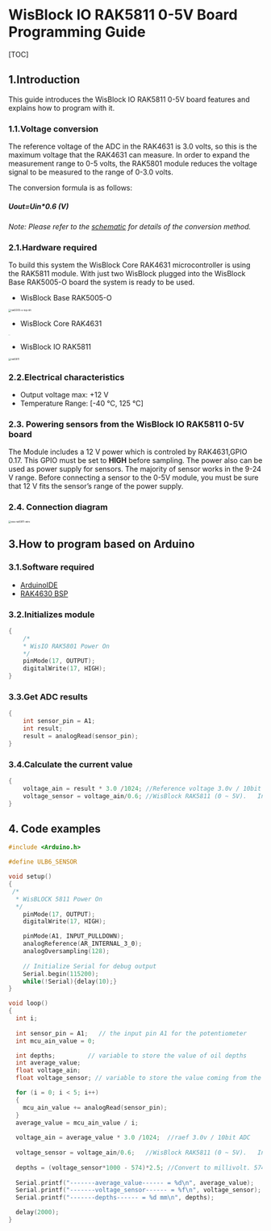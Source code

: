 # WisBlock IO RAK5811 0-5V Board Programming Guide

[TOC]

## 1.Introduction

This guide introduces the WisBlock IO RAK5811 0-5V board features and explains how to program with it.

### 1.1.Voltage conversion

The reference voltage of the ADC in the RAK4631 is 3.0 volts, so this is the maximum voltage that the RAK4631 can measure. In order to expand the measurement range to 0-5 volts, the RAK5801 module reduces the voltage signal to be measured to the range of 0-3.0 volts. 

The conversion formula is as follows:

##### 																	 																			**Uout=Uin*0.6 (V)**

*Note: Please refer to the [schematic]() for details of the conversion method.*

### 2.1.Hardware required

To build this system the WisBlock Core RAK4631 microcontroller is using the RAK5811 module. With just two WisBlock plugged into the WisBlock Base RAK5005-O board the system is ready to be used.

- WisBlock Base RAK5005-O    

<img src="../../../../assets/repo/rak5005-o-top-tilt.png" alt="rak5005-o-top-tilt" style="zoom:33%;" />

- WisBlock Core RAK4631    

<img src="../../../../assets/repo/RAK4631.png" alt="RAK4631" style="zoom:5%;" />

- WisBlock IO RAK5811

<img src="../../../../assets/repo/rak5811.png" alt="rak5811" style="zoom:33%;" />


### 2.2.Electrical characteristics

- Output voltage max: +12 V
- Temperature Range: [-40 °C, 125 °C]

### 2.3. Powering sensors from the WisBlock IO RAK5811 0-5V board

The Module includes a 12 V power which is controled by RAK4631,GPIO 0.17. This GPIO must be set to **HIGH** before sampling. The power also can be used as power supply for sensors. The majority of sensor works in the 9-24 V range. Before connecting a sensor to the 0-5V module, you must be sure that 12 V fits the sensor’s range of the power supply. 

### 2.4. Connection diagram

<img src="../../../../assets/repo/exa-rak5811-wire.png" alt="exa-rak5811-wire" style="zoom:33%;" />

## 3.How to program based on Arduino

### 3.1.Software required

- [ArduinoIDE](https://www.arduino.cc/en/Main/Software)
- [RAK4630 BSP](https://github.com/RAKWireless/RAK-nRF52-Arduino)

### 3.2.Initializes module

```c
{
	/*
  	* WisIO RAK5801 Power On
  	*/
    pinMode(17, OUTPUT);
    digitalWrite(17, HIGH);
}
```

### 3.3.Get ADC results

```c
{
    int sensor_pin = A1;
    int result;
    result = analogRead(sensor_pin);
}
```

### 3.4.Calculate the current value

```c
{
    voltage_ain = result * 3.0 /1024; //Reference voltage 3.0v / 10bit ADC
    voltage_sensor = voltage_ain/0.6; //WisBlock RAK5811 (0 ~ 5V).   Input signal reduced to 6/10 and output
}
```



## 4. Code examples

```c
#include <Arduino.h>

#define ULB6_SENSOR

void setup()
{
 /*
  * WisBLOCK 5811 Power On
  */
    pinMode(17, OUTPUT);
    digitalWrite(17, HIGH);

    pinMode(A1, INPUT_PULLDOWN);
    analogReference(AR_INTERNAL_3_0);
    analogOversampling(128);
    
	// Initialize Serial for debug output
    Serial.begin(115200);
    while(!Serial){delay(10);}
}

void loop()
{
  int i;
  
  int sensor_pin = A1;   // the input pin A1 for the potentiometer
  int mcu_ain_value = 0;  

  int depths;         // variable to store the value of oil depths
  int average_value;  
  float voltage_ain; 
  float voltage_sensor; // variable to store the value coming from the sensor

  for (i = 0; i < 5; i++)
  {
    mcu_ain_value += analogRead(sensor_pin);
  }
  average_value = mcu_ain_value / i;
  
  voltage_ain = average_value * 3.0 /1024;  //raef 3.0v / 10bit ADC 
  
  voltage_sensor = voltage_ain/0.6;   //WisBlock RAK5811 (0 ~ 5V).   Input signal reduced to 6/10 and output
  
  depths = (voltage_sensor*1000 - 574)*2.5; //Convert to millivolt. 574mv is the default output from sensor
  
  Serial.printf("-------average_value------ = %d\n", average_value);
  Serial.printf("-------voltage_sensor------ = %f\n", voltage_sensor);
  Serial.printf("-------depths------ = %d mm\n", depths);

  delay(2000);
}
```

